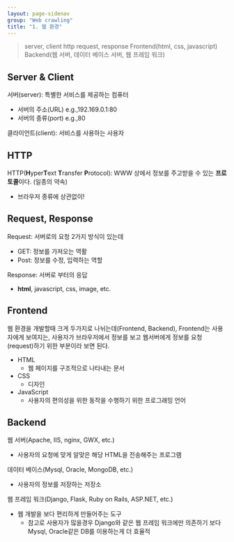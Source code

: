 ```yaml
---
layout: page-sidenav
group: "Web crawling"
title: "1. 웹 환경"
---
```


> server, client
> http
> request, response
> Frontend(html, css, javascript)
> Backend(웹 서버, 데이터 베이스 서버, 웹 프레임 워크)

Server & Client
---------------

서버(server): 특별한 서비스를 제공하는 컴퓨터

- 서버의 주소(URL) e.g.,192.169.0.1:80
- 서버의 종류(port) e.g.,80

클라이언트(client): 서비스를 사용하는 사용자

HTTP
----

HTTP(**H**yper**T**ext **T**ransfer **P**rotocol): WWW 상에서 정보를 주고받을 수 있는 **프로토콜**이다. (일종의 약속)

- 브라우저 종류에 상관없이!

Request, Response
-----------------

Request: 서버로의 요청
2가지 방식이 있는데

- GET: 정보를 가져오는 역활
- Post: 정보를 수정, 입력하는 역할

Response: 서버로 부터의 응답

- **html**, javascript, css, image, etc.

Frontend
--------

웹 환경을 개발할때 크게 두가지로 나뉘는데(Frontend, Backend), Frontend는 사용자에게 보여지는, 사용자가 브라우저에서 정보를 보고 웹서버에게 정보를 요청(request)하기 위한 부분이라 보면 된다.

- HTML
	- 웹 페이지를 구조적으로 나타내는 문서
- CSS
	- 디자인
- JavaScript
	- 사용자의 편의성을 위한 동작을 수행하기 위한 프로그래밍 언어

Backend
--------

웹 서버(Apache, IIS, nginx, GWX, etc.)

- 사용자의 요청에 맞게 알맞은 해당 HTML을 전송해주는 프로그램

데이터 베이스(Mysql, Oracle, MongoDB, etc.)

- 사용자의 정보를 저장하는 저장소

웹 프레임 워크(Django, Flask, Ruby on Rails, ASP.NET, etc.)

- 웹 개발을 보다 편리하게 만들어주는 도구
	- 참고로 사용자가 많을경우 Django와 같은 웹 프레임 워크에만 의존하기 보다 Mysql, Oracle같은 DB를 이용하는게 더 효율적

